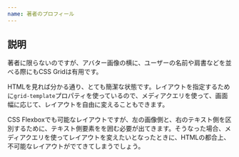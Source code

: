 ```yaml
---
name: 著者のプロフィール
---
```


## 説明

著者に限らないのですが、アバター画像の横に、ユーザーの名前や肩書などを並べる際にもCSS Gridは有用です。

HTMLを見れば分かる通り、とても簡潔な状態です。レイアウトを指定するために`grid-template`プロパティを使っているので、メディアクエリを使って、画面幅に応じて、レイアウトを自由に変えることもできます。

CSS Flexboxでも可能なレイアウトですが、左の画像側と、右のテキスト側を区別するために、テキスト側要素をを囲む必要が出てきます。そうなった場合、メディアクエリを使ってレイアウトを変えたいとなったときに、HTMLの都合上、不可能なレイアウトがでてきてしまうでしょう。
